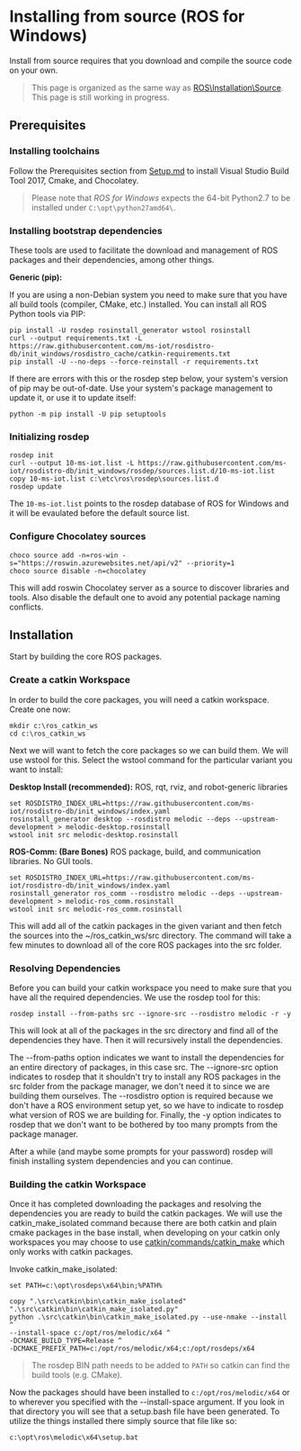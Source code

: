 # Installing from source (ROS for Windows)
Install from source requires that you download and compile the source code on your own.

> This page is organized as the same way as [ROS\Installation\Source](http://wiki.ros.org/Installation/Source). This page is still working in progress.

## Prerequisites
### Installing toolchains
Follow the Prerequisites section from [Setup.md](../GettingStarted/Setup.md) to install Visual Studio Build Tool 2017, Cmake, and Chocolatey.

> Please note that *ROS for Windows* expects the 64-bit Python2.7 to be installed under `C:\opt\python27amd64\`.

### Installing bootstrap dependencies
These tools are used to facilitate the download and management of ROS packages and their dependencies, among other things.

**Generic (pip):**

If you are using a non-Debian system you need to make sure that you have all build tools (compiler, CMake, etc.) installed. You can install all ROS Python tools via PIP:

```no-highlight
pip install -U rosdep rosinstall_generator wstool rosinstall
curl --output requirements.txt -L https://raw.githubusercontent.com/ms-iot/rosdistro-db/init_windows/rosdistro_cache/catkin-requirements.txt
pip install -U --no-deps --force-reinstall -r requirements.txt
```

If there are errors with this or the rosdep step below, your system's version of pip may be out-of-date. Use your system's package management to update it, or use it to update itself:

```no-highlight
python -m pip install -U pip setuptools
```

### Initializing rosdep

```no-highlight
rosdep init
curl --output 10-ms-iot.list -L https://raw.githubusercontent.com/ms-iot/rosdistro-db/init_windows/rosdep/sources.list.d/10-ms-iot.list
copy 10-ms-iot.list c:\etc\ros\rosdep\sources.list.d
rosdep update
```

The `10-ms-iot.list` points to the rosdep database of ROS for Windows and it will be evaulated before the default source list.

### Configure Chocolatey sources

```no-highlight
choco source add -n=ros-win -s="https://roswin.azurewebsites.net/api/v2" --priority=1
choco source disable -n=chocolatey
```

This will add roswin Chocolatey server as a source to discover libraries and tools. Also disable the default one to avoid any potential package naming conflicts.

## Installation
Start by building the core ROS packages.

### Create a catkin Workspace
In order to build the core packages, you will need a catkin workspace. Create one now:

```no-highlight
mkdir c:\ros_catkin_ws
cd c:\ros_catkin_ws
```

Next we will want to fetch the core packages so we can build them. We will use wstool for this. Select the wstool command for the particular variant you want to install:

**Desktop Install (recommended):** ROS, rqt, rviz, and robot-generic libraries

```no-highlight
set ROSDISTRO_INDEX_URL=https://raw.githubusercontent.com/ms-iot/rosdistro-db/init_windows/index.yaml
rosinstall_generator desktop --rosdistro melodic --deps --upstream-development > melodic-desktop.rosinstall
wstool init src melodic-desktop.rosinstall
```

**ROS-Comm: (Bare Bones)** ROS package, build, and communication libraries. No GUI tools.

```no-highlight
set ROSDISTRO_INDEX_URL=https://raw.githubusercontent.com/ms-iot/rosdistro-db/init_windows/index.yaml
rosinstall_generator ros_comm --rosdistro melodic --deps --upstream-development > melodic-ros_comm.rosinstall
wstool init src melodic-ros_comm.rosinstall
```

This will add all of the catkin packages in the given variant and then fetch the sources into the ~/ros_catkin_ws/src directory. The command will take a few minutes to download all of the core ROS packages into the src folder.

### Resolving Dependencies
Before you can build your catkin workspace you need to make sure that you have all the required dependencies. We use the rosdep tool for this:

```no-highlight
rosdep install --from-paths src --ignore-src --rosdistro melodic -r -y
```

This will look at all of the packages in the src directory and find all of the dependencies they have. Then it will recursively install the dependencies.

The --from-paths option indicates we want to install the dependencies for an entire directory of packages, in this case src. The --ignore-src option indicates to rosdep that it shouldn't try to install any ROS packages in the src folder from the package manager, we don't need it to since we are building them ourselves. The --rosdistro option is required because we don't have a ROS environment setup yet, so we have to indicate to rosdep what version of ROS we are building for. Finally, the -y option indicates to rosdep that we don't want to be bothered by too many prompts from the package manager.

After a while (and maybe some prompts for your password) rosdep will finish installing system dependencies and you can continue.

### Building the catkin Workspace
Once it has completed downloading the packages and resolving the dependencies you are ready to build the catkin packages. We will use the catkin_make_isolated command because there are both catkin and plain cmake packages in the base install, when developing on your catkin only workspaces you may choose to use [catkin/commands/catkin_make](http://wiki.ros.org/catkin/commands/catkin_make) which only works with catkin packages.

Invoke catkin_make_isolated:

```no-highlight
set PATH=c:\opt\rosdeps\x64\bin;%PATH%

copy ".\src\catkin\bin\catkin_make_isolated" ".\src\catkin\bin\catkin_make_isolated.py"
python .\src\catkin\bin\catkin_make_isolated.py --use-nmake --install ^
--install-space c:/opt/ros/melodic/x64 ^
-DCMAKE_BUILD_TYPE=Release ^
-DCMAKE_PREFIX_PATH=c:/opt/ros/melodic/x64;c:/opt/rosdeps/x64
```

>The rosdep BIN path needs to be added to `PATH` so catkin can find the build tools (e.g. CMake).

Now the packages should have been installed to `c:/opt/ros/melodic/x64` or to wherever you specified with the --install-space argument. If you look in that directory you will see that a setup.bash file have been generated. To utilize the things installed there simply source that file like so:
 
```no-highlight
c:\opt\ros\melodic\x64\setup.bat
```
